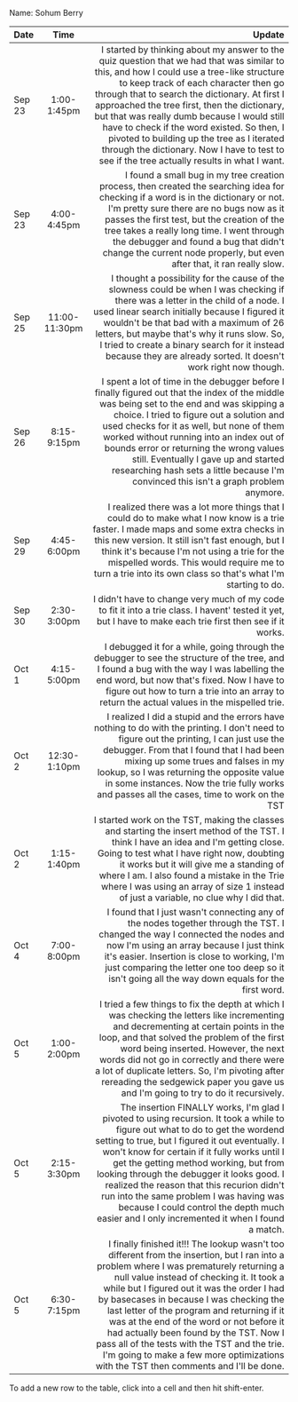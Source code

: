 Name: Sohum Berry

| Date   |     Time      |                                                                                                                                                                                                                                                                                                                                                                                                                                                                                                                                                         Update |
|:-------|:-------------:|---------------------------------------------------------------------------------------------------------------------------------------------------------------------------------------------------------------------------------------------------------------------------------------------------------------------------------------------------------------------------------------------------------------------------------------------------------------------------------------------------------------------------------------------------------------:|
| Sep 23 |  1:00-1:45pm  |                                 I started by thinking about my answer to the quiz question that we had that was similar to this, and how I could use a tree-like structure to keep track of each character then go through that to search the dictionary. At first I approached the tree first, then the dictionary, but that was really dumb because I would still have to check if the word existed. So then, I pivoted to building up the tree as I iterated through the dictionary. Now I have to test to see if the tree actually results in what I want. |
| Sep 23 |  4:00-4:45pm  |                                                                                                                                                              I found a small bug in my tree creation process, then created the searching idea for checking if a word is in the dictionary or not. I'm pretty sure there are no bugs now as it passes the first test, but the creation of the tree takes a really long time. I went through the debugger and found a bug that didn't change the current node properly, but even after that, it ran really slow. |
| Sep 25 | 11:00-11:30pm |                                                                                                                                                             I thought a possibility for the cause of the slowness could be when I was checking if there was a letter in the child of a node. I used linear search initially because I figured it wouldn't be that bad with a maximum of 26 letters, but maybe that's why it runs slow. So, I tried to create a binary search for it instead because they are already sorted. It doesn't work right now though. |
| Sep 26 |  8:15-9:15pm  |                                                                                                  I spent a lot of time in the debugger before I finally figured out that the index of the middle was being set to the end and was skipping a choice. I tried to figure out a solution and used checks for it as well, but none of them worked without running into an index out of bounds error or returning the wrong values still. Eventually I gave up and started researching hash sets a little because I'm convinced this isn't a graph problem anymore. |
| Sep 29 |  4:45-6:00pm  |                                                                                                                                                                                                          I realized there was a lot more things that I could do to make what I now know is a trie faster. I made maps and some extra checks in this new version. It still isn't fast enough, but I think it's because I'm not using a trie for the mispelled words. This would require me to turn a trie into its own class so that's what I'm starting to do. |
| Sep 30 |  2:30-3:00pm  |                                                                                                                                                                                                                                                                                                                                                                                                    I didn't have to change very much of my code to fit it into a trie class. I havent' tested it yet, but I have to make each trie first then see if it works. |
| Oct 1  |  4:15-5:00pm  |                                                                                                                                                                                                                                                                        I debugged it for a while, going through the debugger to see the structure of the tree, and I found a bug with the way I was labelling the end word, but now that's fixed. Now I have to figure out how to turn a trie into an array to return the actual values in the mispelled trie. |
| Oct 2  | 12:30-1:10pm  |                                                                                                                                                                                       I realized I did a stupid and the errors have nothing to do with the printing. I don't need to figure out the printing, I can just use the debugger. From that I found that I had been mixing up some trues and falses in my lookup, so I was returning the opposite value in some instances. Now the trie fully works and passes all the cases, time to work on the TST |
| Oct 2  |  1:15-1:40pm  |                                                                                                                                                                                        I started work on the TST, making the classes and starting the insert method of the TST. I think I have an idea and I'm getting close. Going to test what I have right now, doubting it works but it will give me a standing of where I am. I also found a mistake in the Trie where I was using an array of size 1 instead of just a variable, no clue why I did that. |
| Oct 4  |  7:00-8:00pm  |                                                                                                                                                                                                                                  I found that I just wasn't connecting any of the nodes together through the TST. I changed the way I connected the nodes and now I'm using an array because I just think it's easier. Insertion is close to working, I'm just comparing the letter one too deep so it isn't going all the way down equals for the first word. |
| Oct 5  |  1:00-2:00pm  |                                                                                                                                               I tried a few things to fix the depth at which I was checking the letters like incrementing and decrementing at certain points in the loop, and that solved the problem of the first word being inserted. However, the next words did not go in correctly and there were a lot of duplicate letters. So, I'm pivoting after rereading the sedgewick paper you gave us and I'm going to try to do it recursively. |
| Oct 5  |  2:15-3:30pm  |                                             The insertion FINALLY works, I'm glad I pivoted to using recursion. It took a while to figure out what to do to get the wordend setting to true, but I figured it out eventually. I won't know for certain if it fully works until I get the getting method working, but from looking through the debugger it looks good. I realized the reason that this recurion didn't run into the same problem I was having was because I could control the depth much easier and I only incremented it when I found a match. |
| Oct 5  |  6:30-7:15pm  | I finally finished it!!! The lookup wasn't too different from the insertion, but I ran into a problem where I was prematurely returning a null value instead of checking it. It took a while but I figured out it was the order I had by basecases in because I was checking the last letter of the program and returning if it was at the end of the word or not before it had actually been found by the TST. Now I pass all of the tests with the TST and the trie. I'm going to make a few more optimizations with the TST then comments and I'll be done. |


To add a new row to the table, click into a cell and then hit shift-enter.